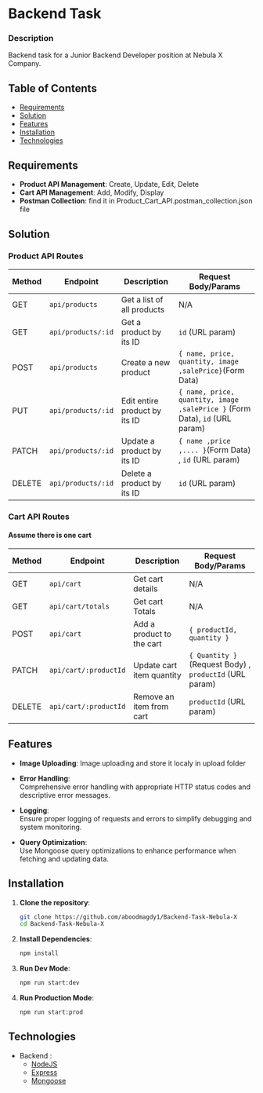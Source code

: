 # Backend Task

### Description

Backend task for a Junior Backend Developer position at Nebula X Company.

## Table of Contents

- [Requirements](#requirements)
- [Solution](#solution)
- [Features](#features)
- [Installation](#installation)
- [Technologies](#technologies)

## Requirements

- **Product API Management**: Create, Update, Edit, Delete
- **Cart API Management**: Add, Modify, Display
- **Postman Collection**: find it in Product_Cart_API.postman_collection.json file

## Solution

### Product API Routes

| Method | Endpoint           | Description                   | Request Body/Params                                                         |
| ------ | ------------------ | ----------------------------- | --------------------------------------------------------------------------- |
| GET    | `api/products`     | Get a list of all products    | N/A                                                                         |
| GET    | `api/products/:id` | Get a product by its ID       | `id` (URL param)                                                            |
| POST   | `api/products`     | Create a new product          | `{ name, price, quantity, image ,salePrice}`(Form Data)                     |
| PUT    | `api/products/:id` | Edit entire product by its ID | `{ name, price, quantity, image ,salePrice }` (Form Data), `id` (URL param) |
| PATCH  | `api/products/:id` | Update a product by its ID    | `{ name ,price ,.... }`(Form Data) , `id` (URL param)                       |
| DELETE | `api/products/:id` | Delete a product by its ID    | `id` (URL param)                                                            |

### Cart API Routes

#### Assume there is one cart

| Method | Endpoint              | Description               | Request Body/Params                                     |
| ------ | --------------------- | ------------------------- | ------------------------------------------------------- |
| GET    | `api/cart`            | Get cart details          | N/A                                                     |
| GET    | `api/cart/totals`     | Get cart Totals           | N/A                                                     |
| POST   | `api/cart`            | Add a product to the cart | `{ productId, quantity }`                               |
| PATCH  | `api/cart/:productId` | Update cart item quantity | `{ Quantity }` (Request Body) , `productId` (URL param) |
| DELETE | `api/cart/:productId` | Remove an item from cart  | `productId` (URL param)                                 |

## Features

- **Image Uploading**:
  Image uploading and store it localy in upload folder

- **Error Handling**:  
  Comprehensive error handling with appropriate HTTP status codes and descriptive error messages.
- **Logging**:  
  Ensure proper logging of requests and errors to simplify debugging and system monitoring.
- **Query Optimization**:  
  Use Mongoose query optimizations to enhance performance when fetching and updating data.

## Installation

1. **Clone the repository**:

   ```bash
   git clone https://github.com/aboodmagdy1/Backend-Task-Nebula-X
   cd Backend-Task-Nebula-X
   ```

2. **Install Dependencies**:

   ```bash
   npm install
   ```

3. **Run Dev Mode**:
   ```bash
   npm run start:dev
   ```
4. **Run Production Mode**:
   ```bash
   npm run start:prod
   ```

## Technologies

- Backend :
  - [NodeJS](https://nodejs.org/en/)
  - [Express](http://expressjs.com/)
  - [Mongoose](https://mongoosejs.com/)
